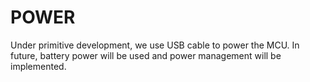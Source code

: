 # POWER

Under primitive development, we use USB cable to power the MCU. In future, battery power will be used and power management will be implemented.
